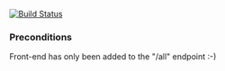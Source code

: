[![Build Status](https://travis-ci.org/dat3startcode/rest-jpa-devops-startcode.svg?branch=master)](https://travis-ci.org/dat3startcode/rest-jpa-devops-startcode)

### Preconditions
Front-end has only been added to the "/all" endpoint :-)
